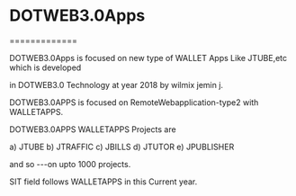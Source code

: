 # DOTWEB3.0Apps
=============

DOTWEB3.0Apps is focused on new type of WALLET Apps Like JTUBE,etc which is developed

in  DOTWEB3.0 Technology at year 2018 by wilmix jemin j.

DOTWEB3.0APPS   is   focused  on  RemoteWebapplication-type2  with WALLETAPPS.

DOTWEB3.0APPS  WALLETAPPS Projects  are

a) JTUBE
b) JTRAFFIC
c) JBILLS
d) JTUTOR
e) JPUBLISHER

and  so ---on  upto  1000 projects.

SIT  field  follows  WALLETAPPS  in  this    Current  year.


